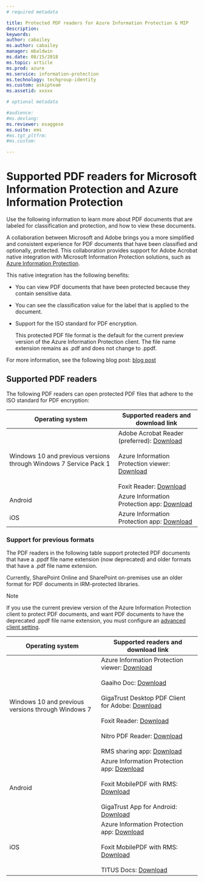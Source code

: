 ```yaml
---
# required metadata

title: Protected PDF readers for Azure Information Protection & MIP
description:
keywords: 
author: cabailey
ms.author: cabailey
manager: mbaldwin
ms.date: 08/15/2018
ms.topic: article
ms.prod: azure
ms.service: information-protection
ms.technology: techgroup-identity
ms.custom: askipteam
ms.assetid: xxxxx

# optional metadata

#audience:
#ms.devlang:
ms.reviewer: esaggese
ms.suite: ems
#ms.tgt_pltfrm:
#ms.custom:

---
```


# Supported PDF readers for Microsoft Information Protection and Azure Information Protection

Use the following information to learn more about PDF documents that are labeled for classification and protection, and how to view these documents.

A collaboration between Microsoft and Adobe brings you a more simplified and consistent experience for PDF documents that have been classified and optionally, protected. This collaboration provides support for Adobe Acrobat native integration with Microsoft Information Protection solutions, such as [Azure Information Protection](../what-is-information-protection.md). 

This native integration has the following benefits:

- You can view PDF documents that have been protected because they contain sensitive data.

- You can see the classification value for the label that is applied to the document.

- Support for the ISO standard for PDF encryption.
    
    This protected PDF file format is the default for the current preview version of the Azure Information Protection client. The file name extension remains as .pdf and does not change to .ppdf.

For more information, see the following blog post: [blog post](https://aka.ms/AIPblog)

## Supported PDF readers

The following PDF readers can open protected PDF files that adhere to the ISO standard for PDF encryption:

|Operating system|Supported readers and download link|
|----------------|-----------------------------------|
|Windows 10 and previous versions through Windows 7 Service Pack 1|Adobe Acrobat Reader (preferred): [Download](https://go.microsoft.com/fwlink/?linkid=838993) <br /><br /> Azure Information Protection viewer: [Download](https://go.microsoft.com/fwlink/?linkid=838993)<br /><br />Foxit Reader: [Download](https://go.microsoft.com/fwlink/?linkid=838993)|
|Android|Azure Information Protection app: [Download](https://go.microsoft.com/fwlink/?linkid=838993)|
|iOS|Azure Information Protection app: [Download](https://go.microsoft.com/fwlink/?linkid=838993)|

### Support for previous formats

The PDF readers in the following table support protected PDF documents that have a .ppdf file name extension (now deprecated) and older formats that have a .pdf file name extension.

Currently, SharePoint Online and SharePoint on-premises use an older format for PDF documents in IRM-protected libraries.

> [!NOTE]
> If you use the current preview version of the Azure Information Protection client to protect PDF documents, and want PDF documents to have the deprecated .ppdf file name extension, you must configure an [advanced client setting](https://review.docs.microsoft.com/en-us/azure/information-protection/rms-client/client-admin-guide-customizations?branch=pr-en-us-2117#dont-protect-pdf-files-by-using-the-iso-standard-for-pdf-encryption). 

|Operating system|Supported readers and download link|
|----------------|-----------------------------------|
|Windows 10 and previous versions through Windows 7|Azure Information Protection viewer: [Download](https://go.microsoft.com/fwlink/?linkid=838993)<br /><br />Gaaiho Doc: [Download](https://go.microsoft.com/fwlink/?linkid=838993)<br /><br />GigaTrust Desktop PDF Client for Adobe: [Download](https://go.microsoft.com/fwlink/?linkid=838993)<br /><br />Foxit Reader: [Download](https://go.microsoft.com/fwlink/?linkid=838993)<br /><br />Nitro PDF Reader: [Download](https://go.microsoft.com/fwlink/?linkid=838993)<br /><br />RMS sharing app: [Download](https://go.microsoft.com/fwlink/?linkid=838993)|
|Android|Azure Information Protection app: [Download](https://go.microsoft.com/fwlink/?linkid=838993)<br /><br />Foxit MobilePDF with RMS: [Download](https://go.microsoft.com/fwlink/?linkid=838993)<br /><br />GigaTrust App for Android: [Download](https://go.microsoft.com/fwlink/?linkid=838993)|
|iOS|Azure Information Protection app: [Download](https://go.microsoft.com/fwlink/?linkid=838993)<br /><br />Foxit MobilePDF with RMS: [Download](https://go.microsoft.com/fwlink/?linkid=838993)<br /><br />TITUS Docs: [Download](https://go.microsoft.com/fwlink/?linkid=838993)|
